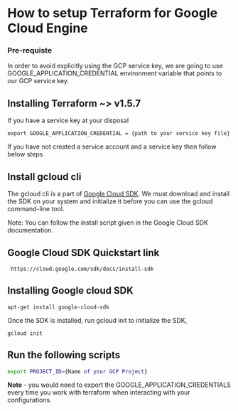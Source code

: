 # How to setup Terraform for  Google Cloud Engine


### Pre-requiste

In order to avoid explicitly using the GCP service key, we are going to use GOOGLE_APPLICATION_CREDENTIAL environment variable that points to our GCP service key.

## Installing Terraform ~> v1.5.7

If you have a service key at your disposal <br/>

   ```
   export GOOGLE_APPLICATION_CREDENTIAL = {path to your service key file}
   ```

If you have not created a service account and a service key then follow below steps

 ## Install gcloud cli

The gcloud cli is a part of [Google Cloud SDK](https://cloud.google.com/sdk/docs). We must download and install the SDK on your system and initialize it before you can use the gcloud command-line tool. 

Note: You can follow the install script given in the Google Cloud SDK documentation.

## Google Cloud SDK Quickstart link
   
   ```
    https://cloud.google.com/sdk/docs/install-sdk
   ```

 ## Installing Google cloud SDK 

   ```
   apt-get install google-cloud-sdk
   ```

 Once the SDK is installed, run gcloud init to initialize the SDK,

   ```
   gcloud init
   ```

  ## Run the following scripts

   ````bash
   export PROJECT_ID={Name of your GCP Project}
   ````

**Note** - you would need to export the GOOGLE_APPLICATION_CREDENTIALS every time you work with terraform when interacting with your configurations.